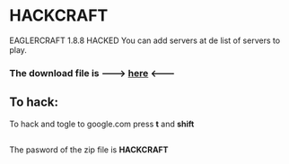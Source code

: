 # HACKCRAFT
EAGLERCRAFT 1.8.8 HACKED
You can add servers at de list of servers to play.
### **The download file is ---> [here](https://github.com/MMM-tek/HACKCRAFT/blob/main/EAGLERX.html)** <---
## To hack:
To hack and togle to google.com press **t** and **shift**
##
The pasword of the zip file is **HACKCRAFT**
